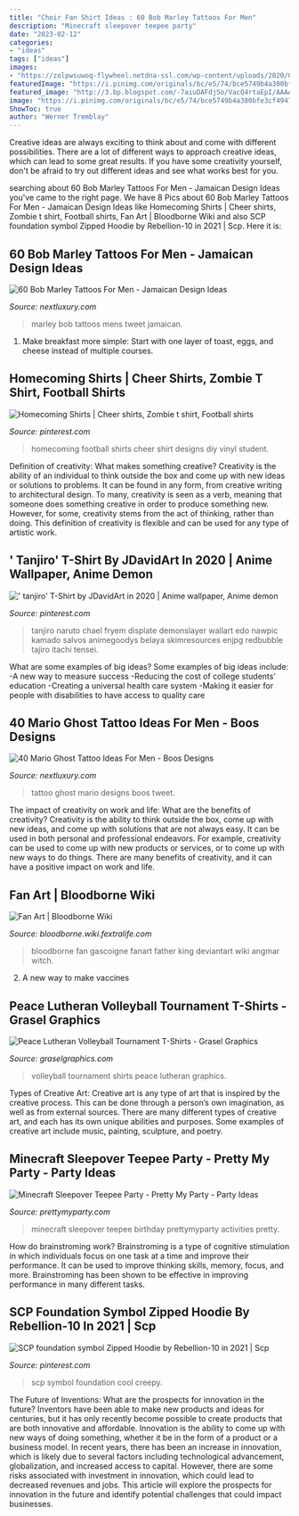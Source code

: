 ```yaml
---
title: "Choir Fan Shirt Ideas : 60 Bob Marley Tattoos For Men"
description: "Minecraft sleepover teepee party"
date: "2023-02-12"
categories:
- "ideas"
tags: ["ideas"]
images:
- "https://zolpwsuwoq-flywheel.netdna-ssl.com/wp-content/uploads/2020/04/minecraft-sleepover-teepee-party.jpg"
featuredImage: "https://i.pinimg.com/originals/bc/e5/74/bce5749b4a380bfe3cf4947264d30998.jpg"
featured_image: "http://3.bp.blogspot.com/-7aiuDAFdj5o/VacQ4rtaEpI/AAAAAAAAJVc/NzdEVlcAQtg/s1600/FatherGascoigne_Characterfile72dpiez.jpg"
image: "https://i.pinimg.com/originals/bc/e5/74/bce5749b4a380bfe3cf4947264d30998.jpg"
ShowToc: true
author: "Werner Tremblay"
---
```



Creative ideas are always exciting to think about and come with different possibilities. There are a lot of different ways to approach creative ideas, which can lead to some great results. If you have some creativity yourself, don't be afraid to try out different ideas and see what works best for you.

	

		
searching about 60 Bob Marley Tattoos For Men - Jamaican Design Ideas you've came to the right page. We have 8 Pics about 60 Bob Marley Tattoos For Men - Jamaican Design Ideas like Homecoming Shirts | Cheer shirts, Zombie t shirt, Football shirts, Fan Art | Bloodborne Wiki and also SCP foundation symbol Zipped Hoodie by Rebellion-10 in 2021 | Scp. Here it is:
		
    
## 60 Bob Marley Tattoos For Men - Jamaican Design Ideas

<img loading=lazy src="http://nextluxury.com/wp-content/uploads/unique-mens-bob-marley-tattoos.jpg" onerror="this.onerror=null;this.src='https://tse3.mm.bing.net/th?id=OIP.cLLY2RkLHvEZFFwJCRZ7iwAAAA&amp;pid=15.1';" alt="60 Bob Marley Tattoos For Men - Jamaican Design Ideas">

_Source: nextluxury.com_

>marley bob tattoos mens tweet jamaican. 

	

1. Make breakfast more simple: Start with one layer of toast, eggs, and cheese instead of multiple courses. 

    
## Homecoming Shirts | Cheer Shirts, Zombie T Shirt, Football Shirts

<img loading=lazy src="https://i.pinimg.com/736x/be/8e/0b/be8e0b9668580c690c3a601edd2f0476--cheer-shirts-football-shirts.jpg" onerror="this.onerror=null;this.src='https://tse4.mm.bing.net/th?id=OIP.5E6DUC-VnqWsAbPE4kjEywHaJ3&amp;pid=15.1';" alt="Homecoming Shirts | Cheer shirts, Zombie t shirt, Football shirts">

_Source: pinterest.com_

>homecoming football shirts cheer shirt designs diy vinyl student. 

	

Definition of creativity: What makes something creative?
Creativity is the ability of an individual to think outside the box and come up with new ideas or solutions to problems. It can be found in any form, from creative writing to architectural design. To many, creativity is seen as a verb, meaning that someone does something creative in order to produce something new. However, for some, creativity stems from the act of thinking, rather than doing. This definition of creativity is flexible and can be used for any type of artistic work.

    
## &#039; Tanjiro&#039; T-Shirt By JDavidArt In 2020 | Anime Wallpaper, Anime Demon

<img loading=lazy src="https://i.pinimg.com/originals/bc/e5/74/bce5749b4a380bfe3cf4947264d30998.jpg" onerror="this.onerror=null;this.src='https://tse1.mm.bing.net/th?id=OIP.7X4D65-QO_7uU1CbMyLIvgHaJ4&amp;pid=15.1';" alt="&#039; tanjiro&#039; T-Shirt by JDavidArt in 2020 | Anime wallpaper, Anime demon">

_Source: pinterest.com_

>tanjiro naruto chael fryem displate demonslayer wallart edo nawpic kamado salvos animegoodys belaya skimresources enjpg redbubble tajiro itachi tensei. 

	

What are some examples of big ideas?
Some examples of big ideas include: 
-A new way to measure success 
-Reducing the cost of college students' education 
-Creating a universal health care system
-Making it easier for people with disabilities to have access to quality care

    
## 40 Mario Ghost Tattoo Ideas For Men - Boos Designs

<img loading=lazy src="http://nextluxury.com/wp-content/uploads/mario-ghost-tattoo-designs-for-men.jpg" onerror="this.onerror=null;this.src='https://tse4.mm.bing.net/th?id=OIP.8IFLr2MvhaB6iuoBL2FO6AHaIr&amp;pid=15.1';" alt="40 Mario Ghost Tattoo Ideas For Men - Boos Designs">

_Source: nextluxury.com_

>tattoo ghost mario designs boos tweet. 

	

The impact of creativity on work and life: What are the benefits of creativity?
Creativity is the ability to think outside the box, come up with new ideas, and come up with solutions that are not always easy. It can be used in both personal and professional endeavors. For example, creativity can be used to come up with new products or services, or to come up with new ways to do things. There are many benefits of creativity, and it can have a positive impact on work and life.

    
## Fan Art | Bloodborne Wiki

<img loading=lazy src="http://3.bp.blogspot.com/-7aiuDAFdj5o/VacQ4rtaEpI/AAAAAAAAJVc/NzdEVlcAQtg/s1600/FatherGascoigne_Characterfile72dpiez.jpg" onerror="this.onerror=null;this.src='https://tse1.mm.bing.net/th?id=OIP.5DRNRr-vf3gKpB-8rri00wHaL2&amp;pid=15.1';" alt="Fan Art | Bloodborne Wiki">

_Source: bloodborne.wiki.fextralife.com_

>bloodborne fan gascoigne fanart father king deviantart wiki angmar witch. 

	

2. A new way to make vaccines 

    
## Peace Lutheran Volleyball Tournament T-Shirts - Grasel Graphics

<img loading=lazy src="https://www.graselgraphics.com/wp-content/uploads/2018/09/Peace-Lutheran-Volleyball-Tournament.jpg" onerror="this.onerror=null;this.src='https://tse2.mm.bing.net/th?id=OIP.ZstTRAFJE8GCtu2lcCfZJwHaFj&amp;pid=15.1';" alt="Peace Lutheran Volleyball Tournament T-Shirts - Grasel Graphics">

_Source: graselgraphics.com_

>volleyball tournament shirts peace lutheran graphics. 

	

Types of Creative Art:
Creative art is any type of art that is inspired by the creative process. This can be done through a person’s own imagination, as well as from external sources. There are many different types of creative art, and each has its own unique abilities and purposes. Some examples of creative art include music, painting, sculpture, and poetry.

    
## Minecraft Sleepover Teepee Party - Pretty My Party - Party Ideas

<img loading=lazy src="https://zolpwsuwoq-flywheel.netdna-ssl.com/wp-content/uploads/2020/04/minecraft-sleepover-teepee-party.jpg" onerror="this.onerror=null;this.src='https://tse1.mm.bing.net/th?id=OIP.w8883R5jVU3_Q7R72KAE0wHaLH&amp;pid=15.1';" alt="Minecraft Sleepover Teepee Party - Pretty My Party - Party Ideas">

_Source: prettymyparty.com_

>minecraft sleepover teepee birthday prettymyparty activities pretty. 

	

How do brainstroming work?
Brainstroming is a type of cognitive stimulation in which individuals focus on one task at a time and improve their performance. It can be used to improve thinking skills, memory, focus, and more. Brainstroming has been shown to be effective in improving performance in many different tasks.

    
## SCP Foundation Symbol Zipped Hoodie By Rebellion-10 In 2021 | Scp

<img loading=lazy src="https://i.pinimg.com/736x/87/69/fe/8769fef624878d969c18b5572ccbaea9--concepts-construction.jpg" onerror="this.onerror=null;this.src='https://tse1.mm.bing.net/th?id=OIP.BG7W6xZ1m-r2gpDAqF2VYgHaJ3&amp;pid=15.1';" alt="SCP foundation symbol Zipped Hoodie by Rebellion-10 in 2021 | Scp">

_Source: pinterest.com_

>scp symbol foundation cool creepy. 

	

The Future of Inventions: What are the prospects for innovation in the future?
Inventors have been able to make new products and ideas for centuries, but it has only recently become possible to create products that are both innovative and affordable. Innovation is the ability to come up with new ways of doing something, whether it be in the form of a product or a business model. In recent years, there has been an increase in innovation, which is likely due to several factors including technological advancement, globalization, and increased access to capital. However, there are some risks associated with investment in innovation, which could lead to decreased revenues and jobs. This article will explore the prospects for innovation in the future and identify potential challenges that could impact businesses.

